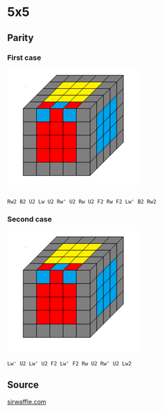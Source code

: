 # 5x5

## Parity

### First case

<img src="/images/5x5-1.png" width="300"/>

    Rw2 B2 U2 Lw U2 Rw' U2 Rw U2 F2 Rw F2 Lw' B2 Rw2

### Second case

<img src="/images/5x5-1.png" width="300"/>

    Lw' U2 Lw' U2 F2 Lw' F2 Rw U2 Rw' U2 Lw2

## Source

[sirwaffle.com](http://www.sirwaffle.com/5x5-last-two-edge-algorithms.html)

